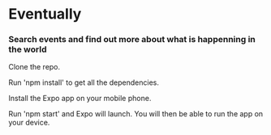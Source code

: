 # Eventually 

### Search events and find out more about what is happenning in the world

Clone the repo.

Run 'npm install' to get all the dependencies.

Install the Expo app on your mobile phone.

Run 'npm start' and Expo will launch. You will then be able to run the app on your device.
